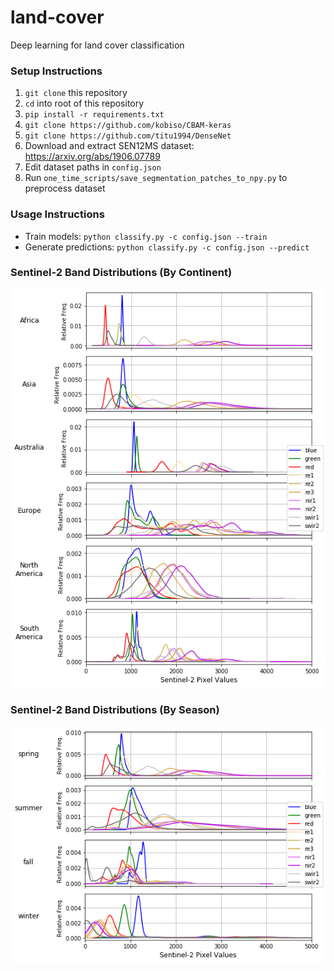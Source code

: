 # land-cover
Deep learning for land cover classification

### Setup Instructions
1. `git clone` this repository
2. `cd` into root of this repository
3. `pip install -r requirements.txt`
4. `git clone https://github.com/kobiso/CBAM-keras`
5. `git clone https://github.com/titu1994/DenseNet`
6. Download and extract SEN12MS dataset: https://arxiv.org/abs/1906.07789
7. Edit dataset paths in `config.json`
8. Run `one_time_scripts/save_segmentation_patches_to_npy.py` to preprocess dataset

### Usage Instructions
* Train models: `python classify.py -c config.json --train`
* Generate predictions: `python classify.py -c config.json --predict`

### Sentinel-2 Band Distributions (By Continent)
![Sentinel-2 Continent Distributions](figures/continent-s2-input-distributions.png)

### Sentinel-2 Band Distributions (By Season)
![Sentinel-2 Season Distributions](figures/season-s2-input-distributions.png)
